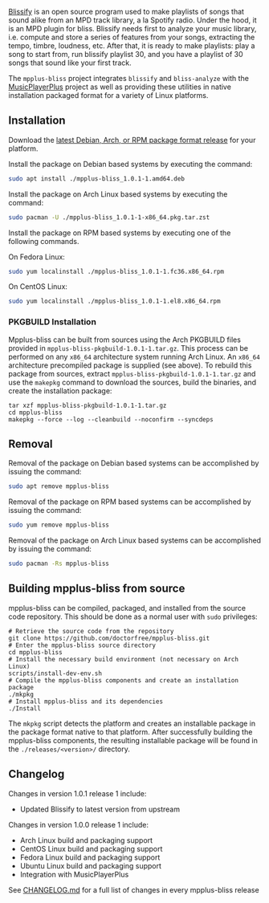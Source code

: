 [Blissify](https://crates.io/crates/blissify) is an open source program used to make playlists of songs that sound alike from an MPD track library,  a la Spotify radio. Under the hood, it is an MPD plugin for bliss. Blissify needs first to analyze your music library, i.e. compute and store a series of features from your songs, extracting the tempo, timbre, loudness, etc. After that, it is ready to make playlists: play a song to start from, run blissify playlist 30, and you have a playlist of 30 songs that sound like your first track.

The `mpplus-bliss` project integrates `blissify` and `bliss-analyze` with the [MusicPlayerPlus](https://github.com/doctorfree/MusicPlayerPlus) project as well as providing these utilities in native installation packaged format for a variety of Linux platforms.

## Installation

Download the [latest Debian, Arch, or RPM package format release](https://github.com/doctorfree/mpplus-bliss/releases) for your platform.

Install the package on Debian based systems by executing the command:

```bash
sudo apt install ./mpplus-bliss_1.0.1-1.amd64.deb
```

Install the package on Arch Linux based systems by executing the command:

```bash
sudo pacman -U ./mpplus-bliss_1.0.1-1-x86_64.pkg.tar.zst
```

Install the package on RPM based systems by executing one of the following commands.

On Fedora Linux:

```bash
sudo yum localinstall ./mpplus-bliss_1.0.1-1.fc36.x86_64.rpm
```

On CentOS Linux:

```bash
sudo yum localinstall ./mpplus-bliss_1.0.1-1.el8.x86_64.rpm
```

### PKGBUILD Installation

Mpplus-bliss can be built from sources using the Arch PKGBUILD files provided in `mpplus-bliss-pkgbuild-1.0.1-1.tar.gz`. This process can be performed on any `x86_64` architecture system running Arch Linux. An `x86_64` architecture precompiled package is supplied (see above). To rebuild this package from sources, extract `mpplus-bliss-pkgbuild-1.0.1-1.tar.gz` and use the `makepkg` command to download the sources, build the binaries, and create the installation package:

```
tar xzf mpplus-bliss-pkgbuild-1.0.1-1.tar.gz
cd mpplus-bliss
makepkg --force --log --cleanbuild --noconfirm --syncdeps
```

## Removal

Removal of the package on Debian based systems can be accomplished by issuing the command:

```bash
sudo apt remove mpplus-bliss
```

Removal of the package on RPM based systems can be accomplished by issuing the command:

```bash
sudo yum remove mpplus-bliss
```

Removal of the package on Arch Linux based systems can be accomplished by issuing the command:

```bash
sudo pacman -Rs mpplus-bliss
```

## Building mpplus-bliss from source

mpplus-bliss can be compiled, packaged, and installed from the source code repository. This should be done as a normal user with `sudo` privileges:

```
# Retrieve the source code from the repository
git clone https://github.com/doctorfree/mpplus-bliss.git
# Enter the mpplus-bliss source directory
cd mpplus-bliss
# Install the necessary build environment (not necessary on Arch Linux)
scripts/install-dev-env.sh
# Compile the mpplus-bliss components and create an installation package
./mkpkg
# Install mpplus-bliss and its dependencies
./Install
```

The `mkpkg` script detects the platform and creates an installable package in the package format native to that platform. After successfully building the mpplus-bliss components, the resulting installable package will be found in the `./releases/<version>/` directory.

## Changelog

Changes in version 1.0.1 release 1 include:

* Updated Blissify to latest version from upstream

Changes in version 1.0.0 release 1 include:

* Arch Linux build and packaging support
* CentOS Linux build and packaging support
* Fedora Linux build and packaging support
* Ubuntu Linux build and packaging support
* Integration with MusicPlayerPlus 

See [CHANGELOG.md](https://github.com/doctorfree/mpplus-bliss/blob/master/CHANGELOG.md) for a full list of changes in every mpplus-bliss release
